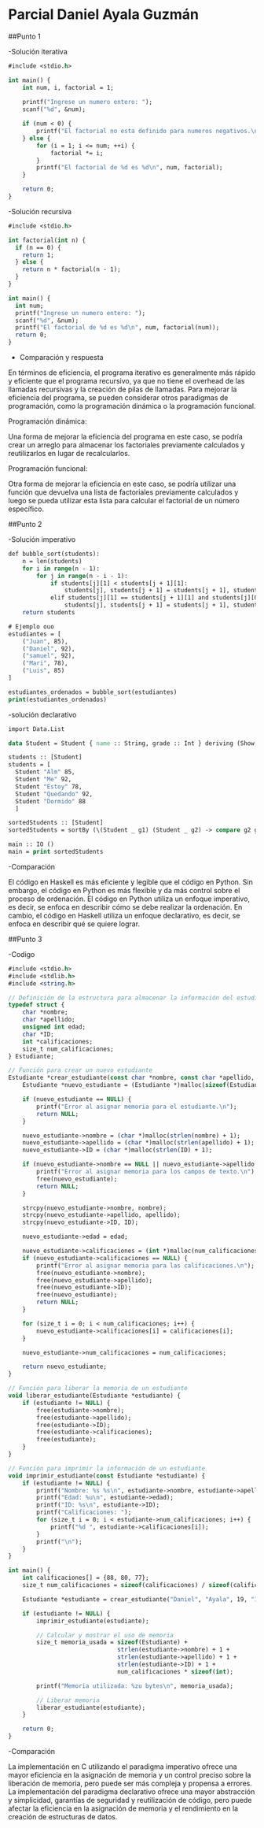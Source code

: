 # Parcial Daniel Ayala Guzmán 

##Punto 1

-Solución iterativa  
```do
#include <stdio.h>

int main() {
    int num, i, factorial = 1;
    
    printf("Ingrese un numero entero: ");
    scanf("%d", &num);

    if (num < 0) {
        printf("El factorial no esta definido para numeros negativos.\n");
    } else {
        for (i = 1; i <= num; ++i) {
            factorial *= i;
        }
        printf("El factorial de %d es %d\n", num, factorial);
    }

    return 0;
}
```
-Solución recursiva 
```do
#include <stdio.h>

int factorial(int n) {
  if (n == 0) {
    return 1;
  } else {
    return n * factorial(n - 1);
  }
}

int main() {
  int num;
  printf("Ingrese un numero entero: ");
  scanf("%d", &num);
  printf("El factorial de %d es %d\n", num, factorial(num));
  return 0;
}
```
- Comparación y respuesta
  
En términos de eficiencia, el programa iterativo es generalmente más rápido y eficiente que el programa recursivo, ya que no tiene el overhead de las llamadas recursivas y la creación de pilas de llamadas. Para mejorar la eficiencia del programa, se pueden considerar otros paradigmas de programación, como la programación dinámica o la programación funcional.

Programación dinámica:

Una forma de mejorar la eficiencia del programa en este caso, se podría crear un arreglo para almacenar los factoriales previamente calculados y reutilizarlos en lugar de recalcularlos.

Programación funcional:

Otra forma de mejorar la eficiencia en este caso, se podría utilizar una función que devuelva una lista de factoriales previamente calculados y luego se pueda utilizar esta lista para calcular el factorial de un número específico.

##Punto 2

-Solución imperativo 
```do
def bubble_sort(students):
    n = len(students)
    for i in range(n - 1):
        for j in range(n - i - 1):
            if students[j][1] < students[j + 1][1]:
                students[j], students[j + 1] = students[j + 1], students[j]
            elif students[j][1] == students[j + 1][1] and students[j][0] > students[j + 1][0]:
                students[j], students[j + 1] = students[j + 1], students[j]
    return students

# Ejemplo ouo
estudiantes = [
    ("Juan", 85),
    ("Daniel", 92),
    ("samuel", 92),
    ("Mari", 78),
    ("Luis", 85)
]

estudiantes_ordenados = bubble_sort(estudiantes)
print(estudiantes_ordenados)
```
-solución declarativo 
```do
import Data.List

data Student = Student { name :: String, grade :: Int } deriving (Show, Eq, Ord)

students :: [Student]
students = [  
  Student "Alm" 85,
  Student "Me" 92,
  Student "Estoy" 78,
  Student "Quedando" 92,
  Student "Dormido" 88
  ]

sortedStudents :: [Student]
sortedStudents = sortBy (\(Student _ g1) (Student _ g2) -> compare g2 g1) $ sortBy (\(Student n1 _) (Student n2 _) -> compare n1 n2) students

main :: IO ()
main = print sortedStudents
```
-Comparación 

El código en Haskell es más eficiente y legible que el código en Python. Sin embargo, el código en Python es más flexible y da más control sobre el proceso de ordenación. El código en Python utiliza un enfoque imperativo, es decir, se enfoca en describir cómo se debe realizar la ordenación. En cambio, el código en Haskell utiliza un enfoque declarativo, es decir, se enfoca en describir qué se quiere lograr.

##Punto 3

-Codigo 
```do
#include <stdio.h>
#include <stdlib.h>
#include <string.h>

// Definición de la estructura para almacenar la información del estudiante
typedef struct {
    char *nombre;
    char *apellido;
    unsigned int edad;
    char *ID;
    int *calificaciones;
    size_t num_calificaciones;
} Estudiante;

// Función para crear un nuevo estudiante
Estudiante *crear_estudiante(const char *nombre, const char *apellido, unsigned int edad, const char *ID, int *calificaciones, size_t num_calificaciones) {
    Estudiante *nuevo_estudiante = (Estudiante *)malloc(sizeof(Estudiante));

    if (nuevo_estudiante == NULL) {
        printf("Error al asignar memoria para el estudiante.\n");
        return NULL;
    }

    nuevo_estudiante->nombre = (char *)malloc(strlen(nombre) + 1);
    nuevo_estudiante->apellido = (char *)malloc(strlen(apellido) + 1);
    nuevo_estudiante->ID = (char *)malloc(strlen(ID) + 1);

    if (nuevo_estudiante->nombre == NULL || nuevo_estudiante->apellido == NULL || nuevo_estudiante->ID == NULL) {
        printf("Error al asignar memoria para los campos de texto.\n");
        free(nuevo_estudiante);
        return NULL;
    }

    strcpy(nuevo_estudiante->nombre, nombre);
    strcpy(nuevo_estudiante->apellido, apellido);
    strcpy(nuevo_estudiante->ID, ID);

    nuevo_estudiante->edad = edad;

    nuevo_estudiante->calificaciones = (int *)malloc(num_calificaciones * sizeof(int));
    if (nuevo_estudiante->calificaciones == NULL) {
        printf("Error al asignar memoria para las calificaciones.\n");
        free(nuevo_estudiante->nombre);
        free(nuevo_estudiante->apellido);
        free(nuevo_estudiante->ID);
        free(nuevo_estudiante);
        return NULL;
    }

    for (size_t i = 0; i < num_calificaciones; i++) {
        nuevo_estudiante->calificaciones[i] = calificaciones[i];
    }

    nuevo_estudiante->num_calificaciones = num_calificaciones;

    return nuevo_estudiante;
}

// Función para liberar la memoria de un estudiante
void liberar_estudiante(Estudiante *estudiante) {
    if (estudiante != NULL) {
        free(estudiante->nombre);
        free(estudiante->apellido);
        free(estudiante->ID);
        free(estudiante->calificaciones);
        free(estudiante);
    }
}

// Función para imprimir la información de un estudiante
void imprimir_estudiante(const Estudiante *estudiante) {
    if (estudiante != NULL) {
        printf("Nombre: %s %s\n", estudiante->nombre, estudiante->apellido);
        printf("Edad: %u\n", estudiante->edad);
        printf("ID: %s\n", estudiante->ID);
        printf("Calificaciones: ");
        for (size_t i = 0; i < estudiante->num_calificaciones; i++) {
            printf("%d ", estudiante->calificaciones[i]);
        }
        printf("\n");
    }
}

int main() {
    int calificaciones[] = {88, 80, 77};
    size_t num_calificaciones = sizeof(calificaciones) / sizeof(calificaciones[0]);

    Estudiante *estudiante = crear_estudiante("Daniel", "Ayala", 19, "1025321046", calificaciones, num_calificaciones);

    if (estudiante != NULL) {
        imprimir_estudiante(estudiante);

        // Calcular y mostrar el uso de memoria
        size_t memoria_usada = sizeof(Estudiante) + 
                               strlen(estudiante->nombre) + 1 + 
                               strlen(estudiante->apellido) + 1 + 
                               strlen(estudiante->ID) + 1 + 
                               num_calificaciones * sizeof(int);

        printf("Memoria utilizada: %zu bytes\n", memoria_usada);

        // Liberar memoria
        liberar_estudiante(estudiante);
    }

    return 0;
}
```
-Comparación 

La implementación en C utilizando el paradigma imperativo ofrece una mayor eficiencia en la asignación de memoria y un control preciso sobre la liberación de memoria, pero puede ser más compleja y propensa a errores. La implementación del paradigma declarativo ofrece una mayor abstracción y simplicidad, garantías de seguridad y reutilización de código, pero puede afectar la eficiencia en la asignación de memoria y el rendimiento en la creación de estructuras de datos.
